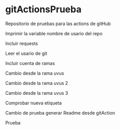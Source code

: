 # gitActionsPrueba

Repositorio de pruebas para las actions de gitHub

Imprimir la variable nombre de usario del repo

Incluir requests

Leer el usario de git

Incluir cuenta de ramas

Cambio desde la rama uvus

Cambio desde la rama uvus 2

Cambio desde la rama uvus 3

Comprobar nueva etiqueta

Cambio de prueba generar Readme desde gitAction

Prueba
